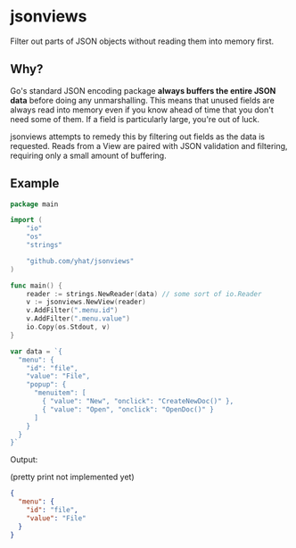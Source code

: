 # jsonviews

Filter out parts of JSON objects without reading them into memory first.

## Why?

Go's standard JSON encoding package __always buffers the entire JSON data__
before doing any unmarshalling. This means that unused fields are always read
into memory even if you know ahead of time that you don't need some of them.
If a field is particularly large, you're out of luck.

jsonviews attempts to remedy this by filtering out fields as the data is
requested. Reads from a View are paired with JSON validation and filtering,
requiring only a small amount of buffering.

## Example

```go
package main

import (
	"io"
	"os"
	"strings"

	"github.com/yhat/jsonviews"
)

func main() {
	reader := strings.NewReader(data) // some sort of io.Reader
	v := jsonviews.NewView(reader)
	v.AddFilter(".menu.id")
	v.AddFilter(".menu.value")
	io.Copy(os.Stdout, v)
}

var data = `{
  "menu": {
    "id": "file",
    "value": "File",
    "popup": {
      "menuitem": [
	    { "value": "New", "onclick": "CreateNewDoc()" },
        { "value": "Open", "onclick": "OpenDoc()" }
	  ]
    }
  }
}`
```

Output:

(pretty print not implemented yet)

```json
{
  "menu": {
    "id": "file",
    "value": "File"
  }
}
```
